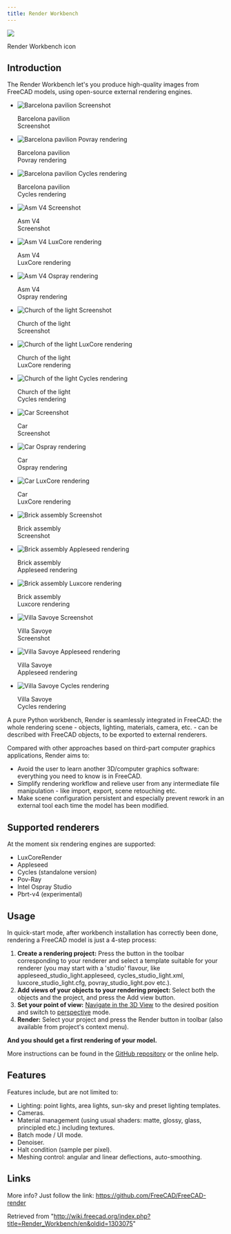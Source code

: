 ```yaml
---
title: Render Workbench
---
```


![](/images/Render_workbench_icon.svg)

Render Workbench icon

## Introduction

The Render Workbench let's you produce high-quality images from FreeCAD models, using open-source external rendering engines.

- ![Barcelona pavilion Screenshot](/images/Pabellon_de_Barcelona.png)

  Barcelona pavilion  
  Screenshot

- ![Barcelona pavilion Povray rendering](/images/Pabellon_de_Barcelona_Pov_large.png)

  Barcelona pavilion  
  Povray rendering

- ![Barcelona pavilion Cycles rendering](/images/Pabellon_de_Barcelona_Cycles.png)

  Barcelona pavilion  
  Cycles rendering

- ![Asm V4 Screenshot](/images/Asm_V4.png)

  Asm V4  
  Screenshot

- ![Asm V4 LuxCore rendering](/images/Asm_V4_lux.png)

  Asm V4  
  LuxCore rendering

- ![Asm V4 Ospray rendering](/images/Asm_V4_ospray2.png)

  Asm V4  
  Ospray rendering

- ![Church of the light Screenshot](/images/Church_of_the_light.png)

  Church of the light  
  Screenshot

- ![Church of the light LuxCore rendering](/images/Church_of_the_light_lux2.png)

  Church of the light  
  LuxCore rendering

- ![Church of the light Cycles rendering](/images/Church_of_the_light_cycles.png)

  Church of the light  
  Cycles rendering

- ![Car Screenshot](/images/Car.png)

  Car  
  Screenshot

- ![Car Ospray rendering](/images/Car_ospray.png)

  Car  
  Ospray rendering

- ![Car LuxCore rendering](/images/Car_lux.png)

  Car  
  LuxCore rendering

- ![Brick assembly Screenshot](/images/Brick_assembly.png)

  Brick assembly  
  Screenshot

- ![Brick assembly Appleseed rendering](/images/Brick_assembly_appleseed.png)

  Brick assembly  
  Appleseed rendering

- ![Brick assembly Luxcore rendering](/images/Brick_assembly_luxcore.png)

  Brick assembly  
  Luxcore rendering

- ![Villa Savoye Screenshot](/images/VillaSavoye.png)

  Villa Savoye  
  Screenshot

- ![Villa Savoye Appleseed rendering](/images/VillaSavoye_appleseed.png)

  Villa Savoye  
  Appleseed rendering

- ![Villa Savoye Cycles rendering](/images/VillaSavoye_Cycles.png)

  Villa Savoye  
  Cycles rendering

A pure Python workbench, Render is seamlessly integrated in FreeCAD: the whole rendering scene - objects, lighting, materials, camera, etc. - can be described with FreeCAD objects, to be exported to external renderers.

Compared with other approaches based on third-part computer graphics applications, Render aims to:

- Avoid the user to learn another 3D/computer graphics software: everything you need to know is in FreeCAD.
- Simplify rendering workflow and relieve user from any intermediate file manipulation - like import, export, scene retouching etc.
- Make scene configuration persistent and especially prevent rework in an external tool each time the model has been modified.

## Supported renderers

At the moment six rendering engines are supported:

- LuxCoreRender
- Appleseed
- Cycles (standalone version)
- Pov-Ray
- Intel Ospray Studio
- Pbrt-v4 (experimental)

## Usage

In quick-start mode, after workbench installation has correctly been done, rendering a FreeCAD model is just a 4-step process:

1. **Create a rendering project:** Press the button in the toolbar corresponding to your renderer and select a template suitable for your renderer (you may start with a 'studio' flavour, like appleseed_studio_light.appleseed, cycles_studio_light.xml, luxcore_studio_light.cfg, povray_studio_light.pov etc.).
2. **Add views of your objects to your rendering project:** Select both the objects and the project, and press the Add view button.
3. **Set your point of view:** [Navigate in the 3D View](/Manual:Navigating_in_the_3D_view "Manual:Navigating in the 3D view") to the desired position and switch to [perspective](/Std_PerspectiveCamera "Std PerspectiveCamera") mode.
4. **Render:** Select your project and press the Render button in toolbar (also available from project's context menu).

**And you should get a first rendering of your model.**

More instructions can be found in the [GitHub repository](https://github.com/FreeCAD/FreeCAD-render) or the online help.

## Features

Features include, but are not limited to:

- Lighting: point lights, area lights, sun-sky and preset lighting templates.
- Cameras.
- Material management (using usual shaders: matte, glossy, glass, principled etc.) including textures.
- Batch mode / UI mode.
- Denoiser.
- Halt condition (sample per pixel).
- Meshing control: angular and linear deflections, auto-smoothing.

## Links

More info? Just follow the link: <https://github.com/FreeCAD/FreeCAD-render>

Retrieved from "<http://wiki.freecad.org/index.php?title=Render_Workbench/en&oldid=1303075>"
